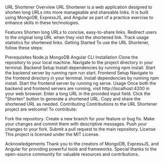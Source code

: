 URL Shortener
Overview
URL Shortener is a web application designed to shorten long URLs into more manageable and shareable links. It is built using MongoDB, ExpressJS, and Angular as part of a practice exercise to enhance skills in these technologies.

Features
Shorten long URLs to concise, easy-to-share links.
Redirect users to the original long URL when they visit the shortened link.
Track usage statistics for shortened links.
Getting Started
To use the URL Shortener, follow these steps:

Prerequisites
Node.js
MongoDB
Angular CLI
Installation
Clone the repository to your local machine.
Navigate to the project directory in your terminal.
Backend Setup
Install dependencies by running npm install.
Start the backend server by running npm run start.
Frontend Setup
Navigate to the frontend directory in your terminal.
Install dependencies by running npm install.
Start the frontend server by running ng serve.
Usage
Once both the backend and frontend servers are running, visit http://localhost:4200 in your web browser.
Enter a long URL in the provided input field.
Click the "Shorten" button to generate a shortened URL.
Copy and share the shortened URL as needed.
Contributing
Contributions to the URL Shortener project are welcome! To contribute:

Fork the repository.
Create a new branch for your feature or bug fix.
Make your changes and commit them with descriptive messages.
Push your changes to your fork.
Submit a pull request to the main repository.
License
This project is licensed under the MIT License.

Acknowledgements
Thank you to the creators of MongoDB, ExpressJS, and Angular for providing powerful tools and frameworks.
Special thanks to the open-source community for valuable resources and contributions.
